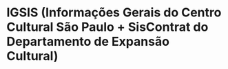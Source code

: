 # IGSIS (Informações Gerais do Centro Cultural São Paulo + SisContrat do Departamento de Expansão Cultural)
